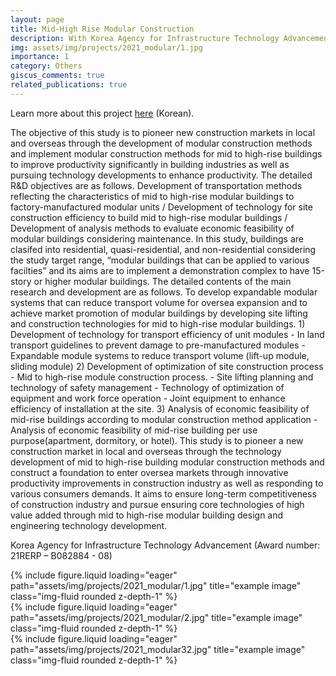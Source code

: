 ```yaml
---
layout: page
title: Mid-High Rise Modular Construction
description: With Korea Agency for Infrastructure Technology Advancement (2014.09 ~ 2023.06)
img: assets/img/projects/2021_modular/1.jpg
importance: 1
category: Others
giscus_comments: true
related_publications: true
---
```


Learn more about this project [here](http://mcfro.co.kr/) (Korean).

The objective of this study is to pioneer new construction markets in local and overseas through the development of modular construction methods and implement modular construction methods for mid to high-rise buildings to improve productivity significantly in building industries as well as pursuing technology developments to enhance productivity. The detailed R&D objectives are as follows. Development of transportation methods reflecting the characteristics of mid to high-rise modular buildings to factory-manufactured modular units / Development of technology for site construction efficiency to build mid to high-rise modular buildings / Development of analysis methods to evaluate economic feasibility of modular buildings considering maintenance. In this study, buildings are clasifed into residential, quasi-residential, and non-residential considering the study target range, “modular buildings that can be applied to various facilties” and its aims are to implement a demonstration complex to have 15-story or higher modular buildings. The detailed contents of the main research and development are as follows. To develop expandable modular systems that can reduce transport volume for oversea expansion and to achieve market promotion of modular buildings by developing site lifting and construction technologies for mid to high-rise modular buildings. 1) Development of technology for transport efficiency of unit modules - In land transport guidelines to prevent damage to pre-manufactured modules - Expandable module systems to reduce transport volume (lift-up module, sliding module) 2) Development of optimization of site construction process - Mid to high-rise module construction process. - Site lifting planning and technology of safety management - Technology of optimization of equipment and work force operation - Joint equipment to enhance efficiency of installation at the site. 3) Analysis of economic feasibility of mid-rise buildings according to modular  construction method application - Analysis of economic feasibility of mid-rise building per use purpose(apartment, dormitory, or hotel). This study is to pioneer a new construction market in local and overseas through the technology development of mid to high-rise building modular construction methods and construct a foundation to enter oversea markets through innovative productivity improvements in construction industry as well as responding to various consumers demands. It aims to ensure long-term competitiveness of construction industry and pursue ensuring core technologies of high value added through mid to high-rise modular building design and engineering technology development.

Korea Agency for Infrastructure Technology Advancement (Award number: 21RERP – B082884 - 08)

<div class="col-sm mt-3 mt-md-0">
    {% include figure.liquid loading="eager" path="assets/img/projects/2021_modular/1.jpg" title="example image" class="img-fluid rounded z-depth-1" %}
</div>
<div class="col-sm mt-3 mt-md-0">
    {% include figure.liquid loading="eager" path="assets/img/projects/2021_modular/2.jpg" title="example image" class="img-fluid rounded z-depth-1" %}
</div>
<div class="col-sm mt-3 mt-md-0">
    {% include figure.liquid loading="eager" path="assets/img/projects/2021_modular32.jpg" title="example image" class="img-fluid rounded z-depth-1" %}
</div>